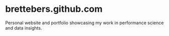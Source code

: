 # brettebers.github.com
Personal website and portfolio showcasing my work in performance science and data insights.
